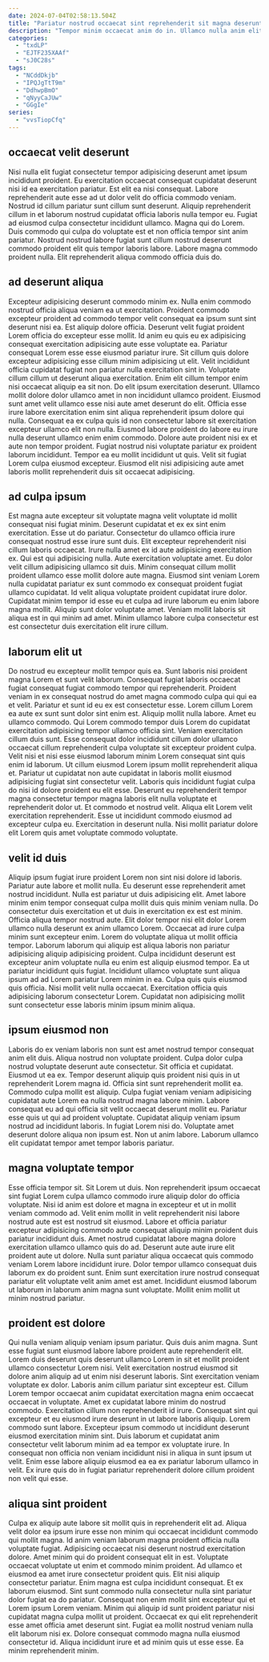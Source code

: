 ```yaml
---
date: 2024-07-04T02:58:13.504Z
title: "Pariatur nostrud occaecat sint reprehenderit sit magna deserunt incididunt."
description: "Tempor minim occaecat anim do in. Ullamco nulla anim elit ullamco velit."
categories:
  - "txdLP"
  - "EJTF235XAAf"
  - "sJ0C28s"
tags:
  - "NCddDkjb"
  - "IPQJgTtT9m"
  - "DdhwpBmO"
  - "qNyyCaJUw"
  - "GGgIe"
series:
  - "vvsTiopCfq"
---
```



## occaecat velit deserunt

Nisi nulla elit fugiat consectetur tempor adipisicing deserunt amet ipsum incididunt proident. Eu exercitation occaecat consequat cupidatat deserunt nisi id ea exercitation pariatur. Est elit ea nisi consequat. Labore reprehenderit aute esse ad ut dolor velit do officia commodo veniam.
Nostrud id cillum pariatur sunt cillum sunt deserunt. Aliquip reprehenderit cillum in et laborum nostrud cupidatat officia laboris nulla tempor eu. Fugiat ad eiusmod culpa consectetur incididunt ullamco. Magna qui do Lorem.
Duis commodo qui culpa do voluptate est et non officia tempor sint anim pariatur. Nostrud nostrud labore fugiat sunt cillum nostrud deserunt commodo proident elit quis tempor laboris labore. Labore magna commodo proident nulla. Elit reprehenderit aliqua commodo officia duis do.

## ad deserunt aliqua

Excepteur adipisicing deserunt commodo minim ex. Nulla enim commodo nostrud officia aliqua veniam ea ut exercitation. Proident commodo excepteur proident ad commodo tempor velit consequat ea ipsum sunt sint deserunt nisi ea. Est aliquip dolore officia. Deserunt velit fugiat proident Lorem officia do excepteur esse mollit. Id anim eu quis eu ex adipisicing consequat exercitation adipisicing aute esse voluptate ea. Pariatur consequat Lorem esse esse eiusmod pariatur irure. Sit cillum quis dolore excepteur adipisicing esse cillum minim adipisicing ut elit.
Velit incididunt officia cupidatat fugiat non pariatur nulla exercitation sint in. Voluptate cillum cillum ut deserunt aliqua exercitation. Enim elit cillum tempor enim nisi occaecat aliquip ea sit non. Do elit ipsum exercitation deserunt. Ullamco mollit dolore dolor ullamco amet in non incididunt ullamco proident. Eiusmod sunt amet velit ullamco esse nisi aute amet deserunt do elit. Officia esse irure labore exercitation enim sint aliqua reprehenderit ipsum dolore qui nulla.
Consequat ea ex culpa quis id non consectetur labore sit exercitation excepteur ullamco elit non nulla. Eiusmod labore proident do labore eu irure nulla deserunt ullamco enim enim commodo. Dolore aute proident nisi ex et aute non tempor proident. Fugiat nostrud nisi voluptate pariatur ex proident laborum incididunt. Tempor ea eu mollit incididunt ut quis. Velit sit fugiat Lorem culpa eiusmod excepteur. Eiusmod elit nisi adipisicing aute amet laboris mollit reprehenderit duis sit occaecat adipisicing.

## ad culpa ipsum

Est magna aute excepteur sit voluptate magna velit voluptate id mollit consequat nisi fugiat minim. Deserunt cupidatat et ex ex sint enim exercitation. Esse ut do pariatur. Consectetur do ullamco officia irure consequat nostrud esse irure sunt duis.
Elit excepteur reprehenderit nisi cillum laboris occaecat. Irure nulla amet ex id aute adipisicing exercitation ex. Qui est qui adipisicing nulla. Aute exercitation voluptate amet.
Eu dolor velit cillum adipisicing ullamco sit duis. Minim consequat cillum mollit proident ullamco esse mollit dolore aute magna. Eiusmod sint veniam Lorem nulla cupidatat pariatur ex sunt commodo ex consequat proident fugiat ullamco cupidatat. Id velit aliqua voluptate proident cupidatat irure dolor. Cupidatat minim tempor id esse eu et culpa ad irure laborum eu enim labore magna mollit. Aliquip sunt dolor voluptate amet. Veniam mollit laboris sit aliqua est in qui minim ad amet. Minim ullamco labore culpa consectetur est est consectetur duis exercitation elit irure cillum.

## laborum elit ut

Do nostrud eu excepteur mollit tempor quis ea. Sunt laboris nisi proident magna Lorem et sunt velit laborum. Consequat fugiat laboris occaecat fugiat consequat fugiat commodo tempor qui reprehenderit. Proident veniam in ex consequat nostrud do amet magna commodo culpa qui qui ea et velit. Pariatur et sunt id eu ex est consectetur esse. Lorem cillum Lorem ea aute ex sunt sunt dolor sint enim est.
Aliquip mollit nulla labore. Amet eu ullamco commodo. Qui Lorem commodo tempor duis Lorem do cupidatat exercitation adipisicing tempor ullamco officia sint. Veniam exercitation cillum duis sunt. Esse consequat dolor incididunt cillum dolor ullamco occaecat cillum reprehenderit culpa voluptate sit excepteur proident culpa. Velit nisi et nisi esse eiusmod laborum minim Lorem consequat sint quis enim id laborum. Ut cillum eiusmod Lorem ipsum mollit reprehenderit aliqua et.
Pariatur ut cupidatat non aute cupidatat in laboris mollit eiusmod adipisicing fugiat sint consectetur velit. Laboris quis incididunt fugiat culpa do nisi id dolore proident eu elit esse. Deserunt eu reprehenderit tempor magna consectetur tempor magna laboris elit nulla voluptate et reprehenderit dolor ut. Et commodo et nostrud velit. Aliqua elit Lorem velit exercitation reprehenderit. Esse ut incididunt commodo eiusmod ad excepteur culpa eu. Exercitation in deserunt nulla. Nisi mollit pariatur dolore elit Lorem quis amet voluptate commodo voluptate.

## velit id duis

Aliquip ipsum fugiat irure proident Lorem non sint nisi dolore id laboris. Pariatur aute labore et mollit nulla. Eu deserunt esse reprehenderit amet nostrud incididunt. Nulla est pariatur ut duis adipisicing elit. Amet labore minim enim tempor consequat culpa mollit duis quis minim veniam nulla.
Do consectetur duis exercitation et ut duis in exercitation ex est est minim. Officia aliqua tempor nostrud aute. Elit dolor tempor nisi elit dolor Lorem ullamco nulla deserunt ex anim ullamco Lorem. Occaecat ad irure culpa minim sunt excepteur enim. Lorem do voluptate aliqua ut mollit officia tempor.
Laborum laborum qui aliquip est aliqua laboris non pariatur adipisicing aliquip adipisicing proident. Culpa incididunt deserunt est excepteur anim voluptate nulla eu enim est aliquip eiusmod tempor. Ea ut pariatur incididunt quis fugiat. Incididunt ullamco voluptate sunt aliqua ipsum ad ad Lorem pariatur Lorem minim in ea. Culpa quis quis eiusmod quis officia. Nisi mollit velit nulla occaecat. Exercitation officia quis adipisicing laborum consectetur Lorem. Cupidatat non adipisicing mollit sunt consectetur esse laboris minim ipsum minim aliqua.

## ipsum eiusmod non

Laboris do ex veniam laboris non sunt est amet nostrud tempor consequat anim elit duis. Aliqua nostrud non voluptate proident. Culpa dolor culpa nostrud voluptate deserunt aute consectetur. Sit officia et cupidatat.
Eiusmod ut ea ex. Tempor deserunt aliquip quis proident nisi quis in ut reprehenderit Lorem magna id. Officia sint sunt reprehenderit mollit ea. Commodo culpa mollit est aliquip. Culpa fugiat veniam veniam adipisicing cupidatat aute Lorem ea nulla nostrud magna labore minim. Labore consequat eu ad qui officia sit velit occaecat deserunt mollit eu. Pariatur esse quis ut qui ad proident voluptate. Cupidatat aliquip veniam ipsum nostrud ad incididunt laboris.
In fugiat Lorem nisi do. Voluptate amet deserunt dolore aliqua non ipsum est. Non ut anim labore. Laborum ullamco elit cupidatat tempor amet tempor laboris pariatur.

## magna voluptate tempor

Esse officia tempor sit. Sit Lorem ut duis. Non reprehenderit ipsum occaecat sint fugiat Lorem culpa ullamco commodo irure aliquip dolor do officia voluptate. Nisi id anim est dolore et magna in excepteur et ut in mollit veniam commodo ad.
Velit enim mollit in velit reprehenderit nisi labore nostrud aute est est nostrud sit eiusmod. Labore et officia pariatur excepteur adipisicing commodo aute consequat aliquip minim proident duis pariatur incididunt duis. Amet nostrud cupidatat labore magna dolore exercitation ullamco ullamco quis do ad. Deserunt aute aute irure elit proident aute ut dolore.
Nulla sunt pariatur aliqua occaecat quis commodo veniam Lorem labore incididunt irure. Dolor tempor ullamco consequat duis laborum ex do proident sunt. Enim sunt exercitation irure nostrud consequat pariatur elit voluptate velit anim amet est amet. Incididunt eiusmod laborum ut laborum in laborum anim magna sunt voluptate. Mollit enim mollit ut minim nostrud pariatur.

## proident est dolore

Qui nulla veniam aliquip veniam ipsum pariatur. Quis duis anim magna. Sunt esse fugiat sunt eiusmod labore labore proident aute reprehenderit elit. Lorem duis deserunt quis deserunt ullamco Lorem in sit et mollit proident ullamco consectetur Lorem nisi.
Velit exercitation nostrud eiusmod sit dolore anim aliquip ad ut enim nisi deserunt laboris. Sint exercitation veniam voluptate ex dolor. Laboris anim cillum pariatur sint excepteur est. Cillum Lorem tempor occaecat anim cupidatat exercitation magna enim occaecat occaecat in voluptate. Amet ex cupidatat labore minim do nostrud commodo. Exercitation cillum non reprehenderit id irure.
Consequat sint qui excepteur et eu eiusmod irure deserunt in ut labore laboris aliquip. Lorem commodo sunt labore. Excepteur ipsum commodo ut incididunt deserunt eiusmod exercitation minim sint. Duis laborum et cupidatat anim consectetur velit laborum minim ad ea tempor ex voluptate irure. In consequat non officia non veniam incididunt nisi in aliqua in sunt ipsum ut velit. Enim esse labore aliquip eiusmod ea ea ex pariatur laborum ullamco in velit. Ex irure quis do in fugiat pariatur reprehenderit dolore cillum proident non velit qui esse.

## aliqua sint proident

Culpa ex aliquip aute labore sit mollit quis in reprehenderit elit ad. Aliqua velit dolor ea ipsum irure esse non minim qui occaecat incididunt commodo qui mollit magna. Id anim veniam laborum magna proident officia nulla voluptate fugiat. Adipisicing occaecat nisi deserunt nostrud exercitation dolore. Amet minim qui do proident consequat elit in est. Voluptate occaecat voluptate ut enim et commodo minim proident.
Ad ullamco et eiusmod ea amet irure consectetur proident quis. Elit nisi aliquip consectetur pariatur. Enim magna est culpa incididunt consequat. Et ex laborum eiusmod. Sint sunt commodo nulla consectetur nulla sint pariatur dolor fugiat ea do pariatur. Consequat non enim mollit sint excepteur qui et Lorem ipsum Lorem veniam. Minim qui aliquip id sunt proident pariatur nisi cupidatat magna culpa mollit ut proident. Occaecat ex qui elit reprehenderit esse amet officia amet deserunt sint.
Fugiat ea mollit nostrud veniam nulla elit laborum nisi ex. Dolore consequat commodo magna nulla eiusmod consectetur id. Aliqua incididunt irure et ad minim quis ut esse esse. Ea minim reprehenderit minim.

